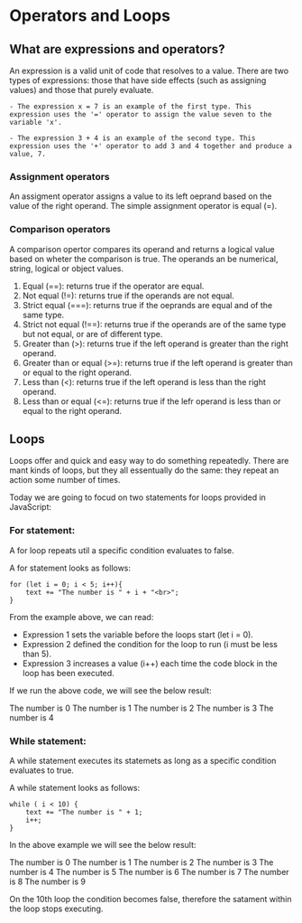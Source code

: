 # Operators and Loops

## What are expressions and operators?


An expression is a valid unit of code that resolves to a value. There are two types of expressions: those that have side effects (such as assigning values) and those that purely evaluate.

    - The expression x = 7 is an example of the first type. This expression uses the '=' operator to assign the value seven to the variable 'x'. 

    - The expression 3 + 4 is an example of the second type. This expression uses the '+' operator to add 3 and 4 together and produce a value, 7. 


### Assignment operators

An assigment operator assigns a value to its left oeprand based on the value of the right operand. The simple assignment operator is equal (=).

### Comparison operators

A comparison opertor compares its operand and returns a logical value based on wheter the comparison is true. The operands an be numerical, string, logical or object values.

1. Equal (==): returns true if the operator are equal. 
2. Not equal (!=): returns true if the operands are not equal.
3. Strict equal (===): returns true if the oeprands are equal and of the same type.
4. Strict not equal (!==): returns true if the operands are of the same type but not equal, or are of different type.
5. Greater than (>): returns true if the left operand is greater than the right operand.
6. Greater than or equal (>=): returns true if the left operand is greater than or equal to the right operand.
7. Less than (<): returns true if the left operand is less than the right operand.
8. Less than or equal (<=): returns true if the lefr operand is less than or equal to the right operand.


## Loops

Loops offer and quick and easy way to do something repeatedly. There are mant kinds of loops, but they all essentually do the same: they repeat an action some number of times.

Today we are going to focud on two statements for loops provided in JavaScript:

### For statement:

A for loop repeats util a specific condition evaluates to false.

A for statement looks as follows:

    for (let i = 0; i < 5; i++){
        text += "The number is " + i + "<br>";
    }

From the example above, we can read:

- Expression 1 sets the variable before the loops start (let i = 0).
- Expression 2 defined the condition for the loop to run (i must be less than 5).
- Expression 3 increases a value (i++) each time the code block in the loop has been executed.

If we run the above code, we will see the below result:

The number is 0
The number is 1
The number is 2
The number is 3
The number is 4


### While statement:

A while statement executes its statemets as long as a specific condition evaluates to true.

A while statement looks as follows:

    while ( i < 10) {
        text += "The number is " + 1;
        i++;
    }

In the above example we will see the below result: 

The number is 0
The number is 1
The number is 2
The number is 3
The number is 4
The number is 5
The number is 6
The number is 7
The number is 8
The number is 9

On the 10th loop the condition becomes false, therefore the satament within the loop stops executing.  